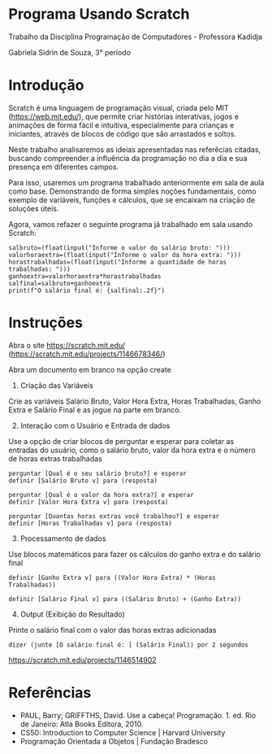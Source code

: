 # Programa Usando Scratch
Trabalho da Disciplina Programação de Computadores - Professora Kadidja

Gabriela Sidrin de Souza, 3° período

# Introdução

Scratch é uma linguagem de programação visual, criada pelo MIT (https://web.mit.edu/), que permite criar histórias interativas, jogos e animações de forma fácil e intuitiva, especialmente para crianças e iniciantes, através de blocos de código que são arrastados e soltos. 

Neste trabalho analisaremos as ideias apresentadas nas referêcias citadas, buscando compreender a influência da programação no dia a dia e sua presença em diferentes campos. 

Para isso, usaremos um programa trabalhado anteriormente em sala de aula como base. Demonstrando de forma simples noções fundamentais, como exemplo de variáveis, funções e cálculos, que se encaixam na criação de soluções úteis.

Agora, vamos refazer o seguinte programa já trabalhado em sala usando Scratch:

```
salbruto=(float(input("Informe o valor do salário bruto: ")))
valorhoraextra=(float(input("Informe o valor da hora extra: ")))
horastrabalhadas=(float(input("Informe a quantidade de horas trabalhadas: ")))
ganhoextra=valorhoraextra*horastrabalhadas
salfinal=salbruto+ganhoextra
print(f"O salário final é: {salfinal:.2f}")
```

# Instruções

Abra o site https://scratch.mit.edu/ (https://scratch.mit.edu/projects/1146678346/)

Abra um documento em branco na opção create

1. Criação das Variáveis

Crie as variáveis Salário Bruto, Valor Hora Extra, Horas Trabalhadas, Ganho Extra e Salário Final e as jogue na parte em branco.

2. Interação com o Usuário e Entrada de dados

Use a opção de criar blocos de perguntar e esperar para coletar as entradas do usuário, como o salário bruto, valor da hora extra e o número de horas extras trabalhadas

```
perguntar [Qual é o seu salário bruto?] e esperar
definir [Salário Bruto v] para (resposta)

perguntar [Qual é o valor da hora extra?] e esperar
definir [Valor Hora Extra v] para (resposta)

perguntar [Quantas horas extras você trabalhou?] e esperar
definir [Horas Trabalhadas v] para (resposta)
```

3. Processamento de dados

Use blocos matemáticos para fazer os cálculos do ganho extra e do salário final 

```
definir [Ganho Extra v] para ((Valor Hora Extra) * (Horas Trabalhadas))

definir [Salário Final v] para ((Salário Bruto) + (Ganho Extra))
```

4. Output (Exibição do Resultado)

Printe o salário final com o valor das horas extras adicionadas

```
dizer (junte [O salário final é: ] (Salário Final)) por 2 segundos
```

https://scratch.mit.edu/projects/1146514902

# Referências

- PAUL, Barry; GRIFFTHS, David. Use a cabeça! Programação. 1. ed. Rio de Janeiro: Atla Books Editora, 2010.
- CS50: Introduction to Computer Science | Harvard University
- Programação Orientada a Objetos | Fundação Bradesco

